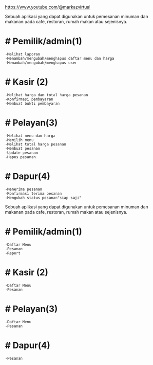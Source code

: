 <!-- Aplikasi pemesanan cafe (ALTACA) -->
https://www.youtube.com/@markazvirtual

Sebuah aplikasi yang dapat digunakan untuk pemesanan minuman dan makanan pada cafe, restoran, rumah makan atau sejenisnya.

# # Pemilik/admin(1)
    -Melihat laporan
    -Menambah/mengubah/menghapus daftar menu dan harga 
    -Menambah/mengubah/menghapus user

# # Kasir (2)
    -Melihat harga dan total harga pesanan
    -Konfirmasi pembayaran
    -Membuat bukti pembayaran

# # Pelayan(3)
    -Melihat menu dan harga
    -Memilih menu
    -Melihat total harga pesanan
    -Membuat pesanan
    -Update pesanan
    -Hapus pesanan

# # Dapur(4)
    -Menerima pesanan
    -Konfirmasi terima pesanan
    -Mengubah status pesanan"siap saji"

<!-- Aplikasi pemesanan cafe (ALTACA) -->
Sebuah aplikasi yang dapat digunakan untuk pemesanan minuman dan makanan pada cafe, restoran, rumah makan atau sejenisnya.

# # Pemilik/admin(1)
    -Daftar Menu
    -Pesanan
    -Report
# # Kasir (2)
    -Daftar Menu
    -Pesanan
# # Pelayan(3)
    -Daftar Menu
    -Pesanan
# # Dapur(4)
    -Pesanan